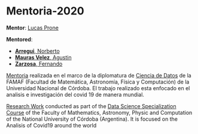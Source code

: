 # Mentoria-2020

__Mentor__: [Lucas Prone](https://github.com/lprone)

__Mentored__: 
* [__Arregui__, Norberto](https://github.com/na1988)
* [__Mauras Velez__, Agustin](https://github.com/AgusVelez5)
* [__Zarzosa__, Fernando](https://github.com/zarfer007)

[Mentoria](https://youtu.be/VK-w2wvbA4w) realizada en el marco de la diplomatura de [Ciencia de Datos](http://diplodatos.famaf.unc.edu.ar/) de la FAMAF (Facultad de Matemática, Astronomía, Física y Computación) de la Universidad Nacional de Córdoba. El trabajo realizado esta enfocado en el analisis e investigación del covid 19 de manera mundial. 

[Research Work](https://youtu.be/2PmdPNGJQaY) conducted as part of the [Data Science Specialization Course](http://diplodatos.famaf.unc.edu.ar/) of the Faculty of Mathematics, Astronomy, Physic and Computation of the National University of Córdoba (Argentina). It is focused on the Analisis of Covid19 around the world


